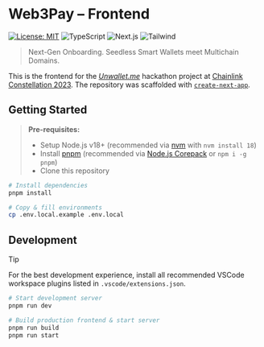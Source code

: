 # Web3Pay – Frontend

[![License: MIT](https://img.shields.io/badge/License-MIT-yellow.svg)](https://opensource.org/licenses/MIT)
![TypeScript](https://img.shields.io/badge/Typescript-blue)
![Next.js](https://img.shields.io/badge/Next.js-gray)
![Tailwind](https://img.shields.io/badge/Tailwind-pink)

> Next-Gen Onboarding. Seedless Smart Wallets meet Multichain Domains.

This is the frontend for the _[Unwallet.me](https://unwallet.me/)_ hackathon project at [Chainlink Constellation 2023](https://chain.link/hackathon). The repository was scaffolded with [`create-next-app`](https://github.com/vercel/next.js/tree/canary/packages/create-next-app).

## Getting Started

> **Pre-requisites:**
>
> - Setup Node.js v18+ (recommended via [nvm](https://github.com/nvm-sh/nvm) with `nvm install 18`)
> - Install [pnpm](https://pnpm.io/installation) (recommended via [Node.js Corepack](https://nodejs.org/api/corepack.html) or `npm i -g pnpm`)
> - Clone this repository

```bash
# Install dependencies
pnpm install

# Copy & fill environments
cp .env.local.example .env.local
```

## Development

> [!TIP]  
> For the best development experience, install all recommended VSCode workspace plugins listed in `.vscode/extensions.json`.

```bash
# Start development server
pnpm run dev

# Build production frontend & start server
pnpm run build
pnpm run start
```

